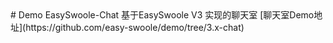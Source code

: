 <head>
<meta name="keywords" content="测试测试">
</head>
# Demo
EasySwoole-Chat 基于EasySwoole V3 实现的聊天室 [聊天室Demo地址](https://github.com/easy-swoole/demo/tree/3.x-chat)
